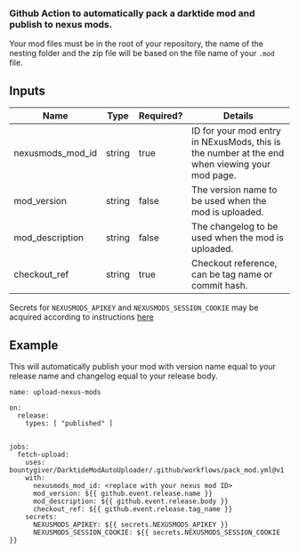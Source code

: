 ### Github Action to automatically pack a darktide mod and publish to nexus mods.

Your mod files must be in the root of your repository, the name of the nesting folder and the zip file will be based on the file name of your `.mod` file.

## Inputs
| **Name** | **Type** | **Required?** | **Details** |
|---|---|---|---|
| nexusmods_mod_id | string | true | ID for your mod entry in NExusMods, this is the number at the end when viewing your mod page. |
| mod_version | string | false | The version name to be used when the mod is uploaded. |
| mod_description | string | false | The changelog to be used when the mod is uploaded. |
| checkout_ref | string | true | Checkout reference, can be tag name or commit hash. |                                       |

Secrets for `NEXUSMODS_APIKEY` and `NEXUSMODS_SESSION_COOKIE` may be acquired according to instructions [here](https://butr.github.io/documentation/advanced/publishing-on-github/#nexusmods)

## Example
This will automatically publish your mod with version name equal to your release name and changelog equal to your release body.
```
name: upload-nexus-mods

on:
  release:
    types: [ "published" ]


jobs:
  fetch-upload:
    uses: bountygiver/DarktideModAutoUploader/.github/workflows/pack_mod.yml@v1
    with:
      nexusmods_mod_id: <replace with your nexus mod ID>
      mod_version: ${{ github.event.release.name }}
      mod_description: ${{ github.event.release.body }}
      checkout_ref: ${{ github.event.release.tag_name }}
    secrets:
      NEXUSMODS_APIKEY: ${{ secrets.NEXUSMODS_APIKEY }}
      NEXUSMODS_SESSION_COOKIE: ${{ secrets.NEXUSMODS_SESSION_COOKIE }}
```